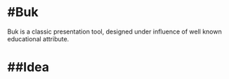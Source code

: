 #Buk
===
Buk is a classic presentation tool, designed under influence of well known educational attribute. 


##Idea
===

